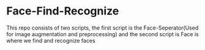 # Face-Find-Recognize
This repo consists of two scripts, the first script is the Face-Seperator(Used for image augmentation and preprocessing) and the second script is Face is where we find and recognize faces

